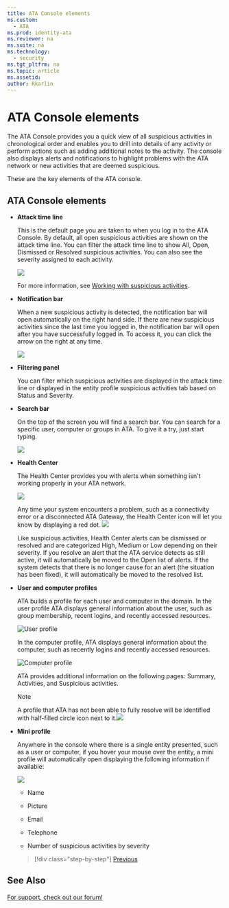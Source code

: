 ```yaml
---
title: ATA Console elements
ms.custom:
  - ATA
ms.prod: identity-ata
ms.reviewer: na
ms.suite: na
ms.technology:
  - security
ms.tgt_pltfrm: na
ms.topic: article
ms.assetid:
author: Rkarlin
---
```

# ATA Console elements

The ATA Console provides you a quick view of all suspicious activities in chronological order and enables you to drill into details of any activity or perform actions such as adding additional notes to the activity. The console also displays alerts and notifications to highlight problems with the ATA network or new activities that are deemed suspicious.

These are the key elements of the ATA console.


## ATA Console elements

-   **Attack time line**

    This is the default page you are taken to when you log in to the ATA Console. By default, all open suspicious activities are shown on the attack time line. You can filter the attack time line to show All, Open, Dismissed or Resolved suspicious activities. You can also see the severity assigned to each activity.

    ![](media/attack-timeline.png)

    For more information, see [Working with suspicious activities](/ATA/DeployUse/working-with-suspicious-activities.html).

-   **Notification bar**

    When a new suspicious activity is detected, the notification bar will open automatically on the right hand side. If there are new suspicious activities since the last time you logged in, the notification bar will open after you have successfully logged in. To access it, you can click the arrow on the right at any time.

    ![](media/notification-bar.png)

-   **Filtering panel**

    You can filter which suspicious activities are displayed in the attack time line or displayed in the entity profile suspicious activities tab based on Status and Severity.

-   **Search bar**

    On the top of the screen you will find a search bar. You can search for a specific user, computer or groups in ATA. To give it a try, just start typing.

    ![](media/ATA-console-search.png)

-   **Health Center**

    The Health Center provides you with alerts when something isn't working properly in your ATA network.

    ![](media/health-center.png)

    Any time your system encounters a problem, such as a connectivity error or a disconnected ATA Gateway, the Health Center icon will let you know by displaying a red dot. ![](media/ATA-Health-Center-Alert-red-dot.png)

    Like suspicious activities, Health Center alerts can be dismissed or resolved and are categorized High, Medium or Low depending on their severity. If you resolve an alert that the ATA service detects as still active, it will automatically be moved to the Open list of alerts. If the system detects that there is no longer cause for an alert (the situation has been fixed), it will automatically be moved to the resolved list.

-   **User and computer profiles**

    ATA builds a profile for each user and computer in the domain. In the user profile ATA displays general information about the user, such as group membership, recent logins, and recently accessed resources.

    ![User profile](media/user-profile.png)

    In the computer profile, ATA displays general information about the computer, such as recently logins and recently accessed resources.

    ![Computer profile](media/computer-profile.png)

    ATA provides additional information on the following pages: Summary, Activities, and Suspicious activities.


    > [!NOTE]
    > A profile that ATA has not been able to fully resolve will be identified with half-filled circle icon next to it.![](media/ATA-Unresolved-Profile.jpg)

-   **Mini profile**

    Anywhere in the console where there is a single entity presented, such as a user or computer, if you hover your mouse over the entity, a mini profile will automatically open displaying the following information if available:

    ![](media/ATA-mini-profile.jpg)

    -   Name

    -   Picture

    -   Email

    -   Telephone

    -   Number of suspicious activities by severity

    >[!div class="step-by-step"]
    [Previous](https://docsmsftstage.azurewebsites.net/ATA/Understand/working-with-ata-console.html)

## See Also
[For support, check out our forum!](https://social.technet.microsoft.com/Forums/security/en-US/home?forum=mata)
